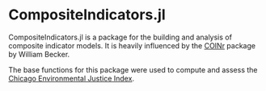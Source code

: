 # CompositeIndicators.jl

 CompositeIndicators.jl is a package for the building and analysis of composite indicator models. It is heavily influenced by the [COINr](https://bluefoxr.github.io/COINr/) package by William Becker.

The base functions for this package were used to compute and assess the [Chicago Environmental Justice Index](https://www.chicago.gov/city/en/depts/cdph/supp_info/Environment/cumulative-impact-assessment.html).

